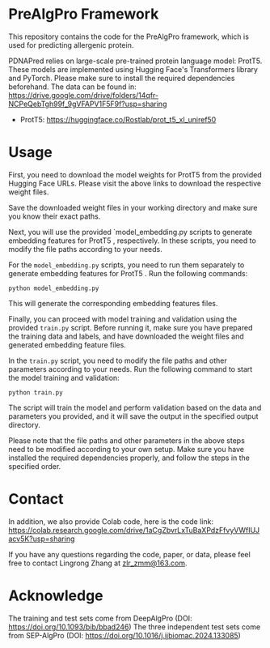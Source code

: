 # PreAlgPro Framework

This repository contains the code for the PreAlgPro framework, which is used for predicting allergenic protein. 

PDNAPred relies on large-scale pre-trained protein language model: ProtT5. These models are implemented using Hugging Face's Transformers library and PyTorch. Please make sure to install the required dependencies beforehand.
The data can be found in: https://drive.google.com/drive/folders/14qfr-NCPeQebTgh99f_9gVFAPV1F5F9f?usp=sharing

- ProtT5: https://huggingface.co/Rostlab/prot_t5_xl_uniref50

# Usage

First, you need to download the model weights for ProtT5 from the provided Hugging Face URLs. Please visit the above links to download the respective weight files.

Save the downloaded weight files in your working directory and make sure you know their exact paths.

Next, you will use the provided `model_embedding.py scripts to generate embedding features for ProtT5 , respectively. In these scripts, you need to modify the file paths according to your needs.

For the `model_embedding.py` scripts, you need to run them separately to generate embedding features for ProtT5 . Run the following commands:

```
python model_embedding.py
```

This will generate the corresponding embedding features files.

Finally, you can proceed with model training and validation using the provided `train.py` script. Before running it, make sure you have prepared the training data and labels, and have downloaded the weight files and generated embedding feature files.

In the `train.py` script, you need to modify the file paths and other parameters according to your needs. Run the following command to start the model training and validation:

```
python train.py
```

The script will train the model and perform validation based on the data and parameters you provided, and it will save the output in the specified output directory.

Please note that the file paths and other parameters in the above steps need to be modified according to your own setup. Make sure you have installed the required dependencies properly, and follow the steps in the specified order.

# Contact 

In addition, we also provide Colab code, here is the code link: https://colab.research.google.com/drive/1aCgZbvrLxTuBaXPdzFfvyVWfIUJacv5K?usp=sharing

If you have any questions regarding the code, paper, or data, please feel free to contact Lingrong Zhang at [zlr_zmm@163.com](mailto:zlr_zmm@163.com).

# Acknowledge
The training and test sets come from DeepAlgPro (DOI: https://doi.org/10.1093/bib/bbad246)
The three independent test sets come from SEP-AlgPro (DOI: https://doi.org/10.1016/j.ijbiomac.2024.133085)

